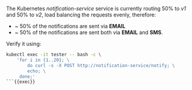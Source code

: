 The Kubernetes *notification-service* service is currently routing 50% to *v1*
and 50% to *v2*, load balancing the requests evenly, therefore:
- ~ 50% of the notifications are sent via **EMAIL**
- ~ 50% of the notifications are sent both via **EMAIL** and **SMS**.

Verify it using:

```bash
kubectl exec -it tester -- bash -c \
    'for i in {1..20}; \
        do curl -s -X POST http://notification-service/notify; \
        echo; \
     done;'
```{{exec}}
